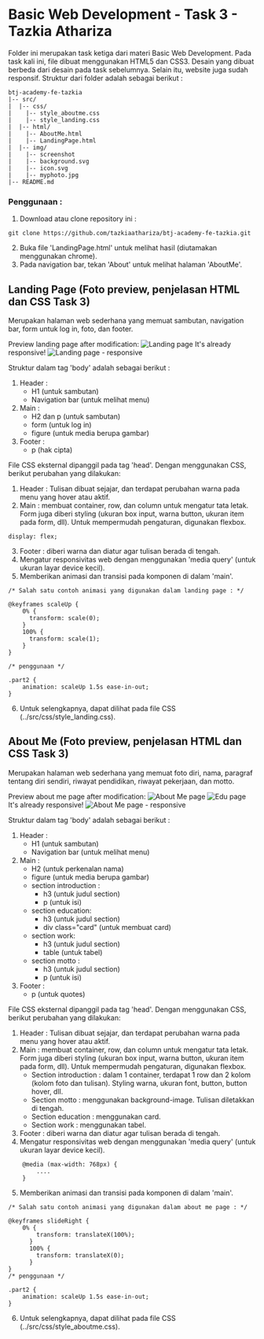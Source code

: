 # Basic Web Development - Task 3 - Tazkia Athariza

Folder ini merupakan task ketiga dari materi Basic Web Development. Pada task kali ini, file dibuat menggunakan HTML5 dan CSS3. Desain yang dibuat berbeda dari desain pada task sebelumnya. Selain itu, website juga sudah responsif. Struktur dari folder adalah sebagai berikut :

```
btj-academy-fe-tazkia
|-- src/
|  |-- css/
|    |-- style_aboutme.css
|    |-- style_landing.css
|  |-- html/
|    |-- AboutMe.html
|    |-- LandingPage.html
|  |-- img/
|    |-- screenshot
|    |-- background.svg
|    |-- icon.svg
|    |-- myphoto.jpg
|-- README.md
```

### Penggunaan :
1. Download atau clone repository ini :
```
git clone https://github.com/tazkiaathariza/btj-academy-fe-tazkia.git
```
2. Buka file 'LandingPage.html' untuk melihat hasil (diutamakan menggunakan chrome).
3. Pada navigation bar, tekan 'About' untuk melihat halaman 'AboutMe'.

## Landing Page (Foto preview, penjelasan HTML dan CSS Task 3)

Merupakan halaman web sederhana yang memuat sambutan, navigation bar, form untuk log in, foto, dan footer. 

Preview landing page after modification:
![Landing page](/src/img/screenshot/landing_after.png)
It's already responsive!
![Landing page - responsive](/src/img/screenshot/responsive_landing.png)

Struktur dalam tag 'body' adalah sebagai berikut :

1. Header :
    - H1 (untuk sambutan)
    - Navigation bar (untuk melihat menu)
2. Main :
    - H2 dan p (untuk sambutan)
    - form (untuk log in)
    - figure (untuk media berupa gambar)
3. Footer :
    - p (hak cipta)

File CSS eksternal dipanggil pada tag 'head'. Dengan menggunakan CSS, berikut perubahan yang dilakukan:
1. Header : Tulisan dibuat sejajar, dan terdapat perubahan warna pada menu yang hover atau aktif.
2. Main : membuat container, row, dan column untuk mengatur tata letak. Form juga diberi styling (ukuran box input, warna button, ukuran item pada form, dll). Untuk mempermudah pengaturan, digunakan flexbox.
```
display: flex;
```
3. Footer : diberi warna dan diatur agar tulisan berada di tengah.
4. Mengatur responsivitas web dengan menggunakan 'media query' (untuk ukuran layar device kecil).
5. Memberikan animasi dan transisi pada komponen di dalam 'main'. 

```
/* Salah satu contoh animasi yang digunakan dalam landing page : */

@keyframes scaleUp {
    0% {
      transform: scale(0);
    }
    100% {
      transform: scale(1);
    }
}

/* penggunaan */

.part2 {
    animation: scaleUp 1.5s ease-in-out; 
}
```
6. Untuk selengkapnya, dapat dilihat pada file CSS (../src/css/style_landing.css).


## About Me (Foto preview, penjelasan HTML dan CSS Task 3)
Merupakan halaman web sederhana yang memuat foto diri, nama, paragraf tentang diri sendiri, riwayat pendidikan, riwayat pekerjaan, dan motto. 

Preview about me page after modification:
![About Me page](/src/img/screenshot/aboutme_after.png)
![Edu page](/src/img/screenshot/education_after.png)
It's already responsive!
![About Me page - responsive](/src/img/screenshot/responsive_aboutme.png)

Struktur dalam tag 'body' adalah sebagai berikut :

1. Header :
    - H1 (untuk sambutan)
    - Navigation bar (untuk melihat menu)
2. Main :
    - H2 (untuk perkenalan nama)
    - figure (untuk media berupa gambar)
    - section introduction :
        - h3 (untuk judul section) 
        - p (untuk isi)
    - section education:
        - h3 (untuk judul section) 
        - div class="card" (untuk membuat card)
    - section work:
        - h3 (untuk judul section) 
        - table (untuk tabel)
    - section motto :
        - h3 (untuk judul section) 
        - p (untuk isi)
3. Footer :
    - p (untuk quotes)

File CSS eksternal dipanggil pada tag 'head'. Dengan menggunakan CSS, berikut perubahan yang dilakukan:
1. Header : Tulisan dibuat sejajar, dan terdapat perubahan warna pada menu yang hover atau aktif.
2. Main : membuat container, row, dan column untuk mengatur tata letak. Form juga diberi styling (ukuran box input, warna button, ukuran item pada form, dll). Untuk mempermudah pengaturan, digunakan flexbox.
    - Section introduction : dalam 1 container, terdapat 1 row dan 2 kolom (kolom foto dan tulisan). Styling warna, ukuran font, button, button hover, dll.
    - Section motto : menggunakan background-image. Tulisan diletakkan di tengah.
    - Section education : menggunakan card.
    - Section work : menggunakan tabel.
3. Footer : diberi warna dan diatur agar tulisan berada di tengah.
4. Mengatur responsivitas web dengan menggunakan 'media query' (untuk ukuran layar device kecil).
```
    @media (max-width: 768px) { 
        ....
    }
```
5. Memberikan animasi dan transisi pada komponen di dalam 'main'. 

```
/* Salah satu contoh animasi yang digunakan dalam about me page : */

@keyframes slideRight {
    0% {
        transform: translateX(100%);
      }
      100% {
        transform: translateX(0);
      }
}
/* penggunaan */

.part2 {
    animation: scaleUp 1.5s ease-in-out; 
}
```
6. Untuk selengkapnya, dapat dilihat pada file CSS (../src/css/style_aboutme.css).
